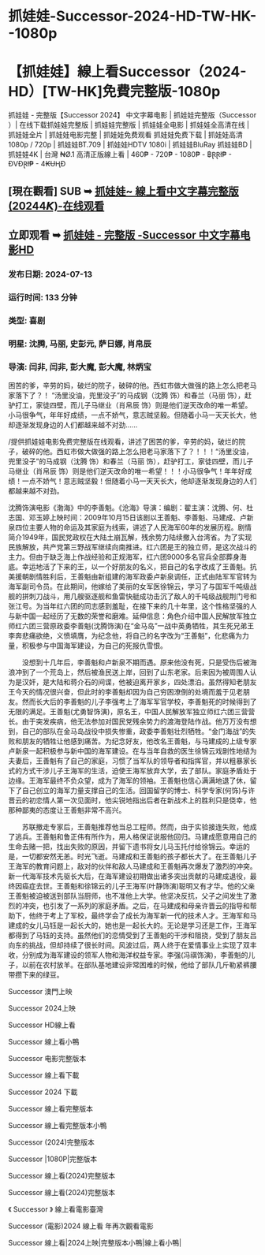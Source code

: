 # 抓娃娃-Successor-2024-HD-TW-HK--1080p

# 【抓娃娃】線上看Successor（2024-HD）[TW-HK]免費完整版-1080p

抓娃娃 - 完整版【Successor 2024】 中文字幕电影 | 抓娃娃完整版（Successor ）| 在线下载抓娃娃完整版 | 抓娃娃完整版 | 抓娃娃全电影 | 抓娃娃全高清在线 | 抓娃娃全片 | 抓娃娃电影完整 | 抓娃娃免费观看 抓娃娃免费下载 | 抓娃娃高清1080p / 720p | 抓娃娃BT.709 | 抓娃娃HDTV 1080i | 抓娃娃BluRay 抓娃娃BD | 抓娃娃4K | 台灣 ₦Ø.1 高清正版線上看 | 460₱ - 720₱ - 1080₱ - ฿ⱤⱤł₱ - ĐVĐⱤł₱ - 4₭ɄⱧĐ

## [現在觀看] SUB ➥ [抓娃娃~ 線上看中文字幕完整版 (20244𝙆)-在线观看](https://jasstwatch.com/zh/movie/1299537)

##  立即观看 ➥ [抓娃娃 - 完整版 -Successor 中文字幕电影HD](https://jasstwatch.com/zh/movie/1299537)

### 发布日期: 2024-07-13

### 运行时间: 133 分钟

### 类型: 喜剧

### 明星: 沈腾, 马丽, 史彭元, 萨日娜, 肖帛辰

### 导演: 闫非, 闫非, 彭大魔, 彭大魔, 林炳宝

困苦的爹，辛劳的妈，破烂的院子，破碎的他。西虹市做大做强的路上怎么把老马家落下了？！ “汤里没油，兜里没子”的马成钢（沈腾 饰）和春兰（马丽 饰），赶驴打工，家徒四壁，而儿子马继业（肖帛辰 饰）则是他们逆天改命的唯一希望。小马很争气，年年好成绩，一点不娇气，意志贼坚毅。但随着小马一天天长大，他却逐渐发现身边的人们都越来越不对劲……

/提供抓娃娃电影免费完整版在线观看，讲述了困苦的爹，辛劳的妈，破烂的院子，破碎的他。西虹市做大做强的路上怎么把老马家落下了？！！！“汤里没油，兜里没子”的马成钢（沈腾 饰）和春兰（马丽 饰），赶驴打工，家徒四壁，而儿子马继业（肖帛辰 饰）则是他们逆天改命的唯一希望！！！小马很争气！年年好成绩！一点不娇气！意志贼坚毅！但随着小马一天天长大，他却逐渐发现身边的人们都越来越不对劲。

沈腾饰演电影《渤海》中的李善魁。《沧海》导演：编剧：翟主演：沈腾、何、杜志国、邓玉婷上映时间：2009年10月15日该剧以王善魁、李善魁、马建成、卢新泉四位主要人物的命运及其家庭为线索，讲述了人民海军60年的发展历程。剧情简介1949年，国民党政权在大陆土崩瓦解，残余势力陆续撤入台湾省。为了实现民族解放，共产党第三野战军继续向南推进。红六团是王的独立师，是这次战斗的主力。但由于缺乏海上作战经验和正规海军，红六团9000多名官兵全部葬身海底。幸运地活了下来的王，以一个好朋友的名义，把自己的名字改成了王善魁。抗美援朝剧情胜利后，王善魁由新组建的海军政委卢新泉调任，正式由陆军军官转为海军副司令员。在此期间，他嫁给了美丽的女军医徐锦云，学习了与国军千吨级战舰的拼刺刀战斗，用几艘驱逐舰和鱼雷快艇成功击沉了敌人的千吨级战舰荆门号和张江号。为当年红六团的同志感到羞耻，在接下来的几十年里，这个性格坚强的人与新中国一起经历了无数的荣誉和磨难。延伸信息：角色介绍中国人民解放军独立师红六团三营原政委李善魁(沈腾饰演)在“金马岛”一战中英勇牺牲，其生死兄弟王李奔悲痛欲绝，义愤填膺，为纪念他，将自己的名字改为“王善魁”，化悲痛为力量，积极参与中国海军建设，为自己的死报仇雪恨。

　　没想到十几年后，李善魁和卢新泉不期而遇。原来他没有死，只是受伤后被海浪冲到了一个荒岛上，然后被渔民送上岸，回到了山东老家。后来因为被周围人认为是汉奸，是大陆和蒋介石的间谍，他被迫离开家乡，四处漂泊。虽然得知老朋友王今天的情况很兴奋，但此时的李善魁却因为自己穷困潦倒的处境而羞于见老朋友。然而长大后的李善魁的儿子李强考上了海军军官学校，李善魁死的时候得到了无限的满足。王善魁(尤勇智饰演)，原名王，中国人民解放军独立师红六团三营营长。由于突发疾病，他无法参加对国民党残余势力的渡海登陆作战。他万万没有想到，自己的部队在金马岛战役中损失惨重，政委李善魁壮烈牺牲。“金门海战”的失败和朋友的牺牲让他感到痛苦。为纪念好友，他改名王善魁，与马建成的上级专家卢新泉一起积极参与新中国的海军建设。在与当年自救的医生徐锦云戏剧性地结为夫妻后，王善魁有了自己的家庭，习惯了当军队的领导者和指挥官，并以粗暴家长式的方式干涉儿子王海军的生活，迫使王海军放弃大学，去了部队。家庭矛盾处于边缘。王海军最终不负众望，成为了海军的领袖。王善魁也信心满满地退了休，留下了自己创立的海军力量支撑自己的生活。回国留学的博士、科学专家(何饰)与许晋云的初恋情人第一次见面时，他尖锐地指出后者在新战术上的胜利只是侥幸，他那种鄙夷的态度让王善魁非常不高兴。

　　苏联撤走专家后，王善魁推荐他当总工程师。然而，由于实验接连失败，他成了逃兵。王善魁和鲁正伟有所作为，用人格保证说服他回归。马建成愿意用自己的生命去赌一把，找出失败的原因，并留下遗书将女儿马玉托付给徐锦云。幸运的是，一切都安然无恙。时光飞逝。马建成和王善魁的孩子都长大了。在王善魁儿子王海军的教育问题上，敌对的伙伴和敌人马建成和王善魁再次爆发了激烈的冲突。新一代海军技术先驱长大后，在海军建设初期做出诸多突出贡献的马建成退役，最终因癌症去世。王善魁和徐锦云的儿子王海军(叶静饰演)聪明又有才华。他的父亲王善魁被迫被送到部队当厨师，也不准他上大学。他坚决反抗，父子之间发生了激烈的冲突，也引发了一系列的家庭矛盾。之后，在马建成和母亲许晋云的指导和帮助下，他终于考上了军校，最终学会了成长为海军新一代的技术人才。王海军和马建成的女儿马钰是一起长大的，她也是一起长大的。无论是学习还是工作，王海军都得到了马钰的支持。虽然他们的恋情受到了王善魁的干涉和阻挠，受到了朋友吕向东的挑战，但却持续了很长时间。风波过后，两人终于在爱情事业上实现了双丰收，分别成为海军建设的领军人物和海洋权益专家。李强(冯祺饰演)，李善魁的儿子，以前在农村放羊。在部队基地建设非常困难的时候，他给了部队几斤勒紧裤腰带攒下来的绿豆。

Successor 澳門上映

Successor 2024上映

Successor HD線上看

Successor 線上看小鴨

Successor 电影完整版本

Successor 線上看下載

Successor 2024 下載

Successor 線上看完整版本

Successor 線上看完整版本小鴨

Successor (2024)完整版本

Successor |1080P|完整版本

Successor 線上看(2024)完整版本

Successor 線上看(2024)完整版本

《 Successor 》 線上看電影臺灣

Successor (電影)2024 線上看 年再次觀看電影

Successor 線上看|2024上映|完整版本小鴨|線上看小鴨|
